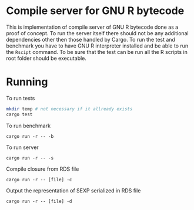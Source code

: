 # Compile server for GNU R bytecode
This is implementation of compile server of GNU R bytecode done as a proof of concept. To run the server itself there should not be any additional dependencies other then those handled by Cargo. To run the test and benchmark you have to have GNU R interpreter installed and be able to run the `Rscipt` command. To be sure that the test can be run all the R scripts in root folder should be executable.


# Running
To run tests
```bash
mkdir temp # not necessary if it allready exists
cargo test
```

To run benchmark
```
cargo run -r -- -b
```

To run server
```
cargo run -r -- -s
```

Compile closure from RDS file
```
cargo run -r -- [file] -c
```

Output the representation of SEXP serialized in RDS file
```
cargo run -r -- [file] -d
```

